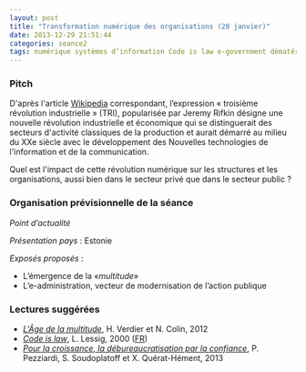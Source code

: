 ```yaml
---
layout: post
title: "Transformation numérique des organisations (28 janvier)"
date: 2013-12-29 21:51:44
categories: seance2
tags: numérique systèmes d’information Code is law e-government dématérialisation signature électronique réseaux sociaux cloud big data algorithmes données urbanisation secteur public secteur privé
---
```


### Pitch

D'après l'article [Wikipedia][] correspondant, l’expression
«&nbsp;troisième révolution industrielle&nbsp;» (TRI), popularisée
par Jeremy Rifkin désigne une nouvelle révolution industrielle et
économique qui se distinguerait des secteurs d'activité classiques
de la production et aurait démarré au milieu du XXe siècle avec le
développement des Nouvelles technologies de l'information et de la
communication.

Quel est l'impact de cette révolution numérique sur les structures et
les organisations, aussi bien dans le secteur privé que dans le secteur
public ?

### Organisation prévisionnelle de la séance

_Point d’actualité_

_Présentation pays_ : Estonie

_Exposés proposés_ :

- L’émergence de la &laquo;*multitude*&raquo;
- L’e-administration, vecteur de modernisation de l’action publique

### Lectures suggérées

- [*L'Âge de la multitude*][age], H. Verdier et N. Colin, 2012
- [*Code is law*][lessig], L. Lessig, 2000 ([FR][lessigfr])
- [*Pour la croissance, la débureaucratisation par la confiance*][fondapol], P. Pezziardi, S. Soudoplatoff et X. Quérat-Hément, 2013

[Wikipedia]: http://fr.wikipedia.org/wiki/Troisi%C3%A8me_r%C3%A9volution_industrielle
[age]: http://www.amazon.fr/L%C3%A2ge-multitude-Entreprendre-gouverner-r%C3%A9volution/dp/2200277830
[lessig]: http://harvardmagazine.com/2000/01/code-is-law-html
[lessigfr]: http://www.framablog.org/index.php/post/2010/05/22/code-is-law-lessig
[fondapol]: http://www.fondapol.org/etude/internet/pour-la-croissance-la-debureaucratisation-par-la-confiance/
